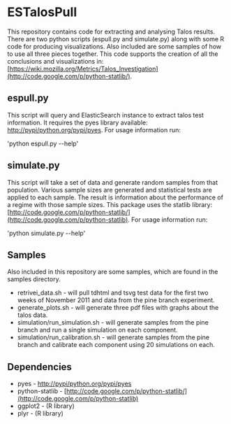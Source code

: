 # ESTalosPull #

This repository contains code for extracting and analysing Talos results.  There are two python scripts (espull.py and simulate.py) along with some R code for producing visualizations.  Also included are some samples of how to use all three pieces together.  This code supports the creation of all the conclusions and visualizations in: [https://wiki.mozilla.org/Metrics/Talos_Investigation](http://code.google.com/p/python-statlib/).

## espull.py ##

This script will query and ElasticSearch instance to extract talos test information.  It requires the pyes library available: [http://pypi/python.org/pypi/pyes](http://pypi/python.org/pypi/pyes).  For usage information run:

'python espull.py --help'

## simulate.py ##

This script will take a set of data and generate random samples from that population.  Various sample sizes are generated and statistical tests are applied to each sample.  The result is information about the performance of a regime with those sample sizes. This package uses the statlib library: [http://code.google.com/p/python-statlib/](http://code.google.com/p/python-statlib).  For usage information run:

'python simulate.py --help'

## Samples ##

Also included in this repository are some samples, which are found in the samples directory.

* retrivei\_data.sh - will pull tdhtml and tsvg test data for the first two weeks of November 2011 and data from the pine branch experiment.
* generate\_plots.sh - will generate three pdf files with graphs about the talos data.
* simulation/run\_simulation.sh - will generate samples from the pine branch and run a single simulation on each component.
* simulation/run\_calibration.sh - will generate samples from the pine branch and calibrate each component using 20 simulations on each.

## Dependencies ##

* pyes - [http://pypi/python.org/pypi/pyes](http://pypi/python.org/pypi/pyes)
* python-statlib - [http://code.google.com/p/python-statlib/](http://code.google.com/p/python-statlib)
* ggplot2 - (R library)
* plyr - (R library)


